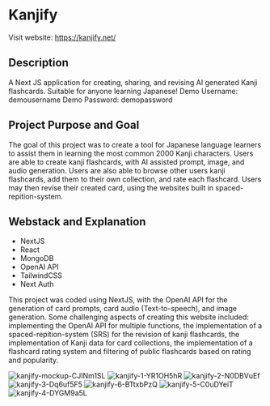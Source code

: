<h1>Kanjify</h1>

Visit website: https://kanjify.net/

<h2>Description</h2>
A Next JS application for creating, sharing, and revising AI generated Kanji flashcards. Suitable for anyone learning Japanese! 
Demo Username: demousername 
Demo Password: demopassword

<h2>Project Purpose and Goal</h2>
The goal of this project was to create a tool for Japanese language learners to assist them in learning the most common 2000 Kanji characters. Users are able to create kanji flashcards, with AI assisted prompt, image, and audio generation. Users are also able to browse other users kanji flashcards, add them to their own collection, and rate each flashcard. Users may then revise their created card, using the websites built in spaced-repition-system.

<h2>Webstack and Explanation</h2>
<ul>
  <li>NextJS</li>
  <li>React</li>
  <li>MongoDB</li>
  <li>OpenAI API</li>
  <li>TailwindCSS</li>
  <li>Next Auth</li>
</ul>

This project was coded using NextJS, with the OpenAI API for the generation of card prompts, card audio (Text-to-speech), and image generation. Some challenging aspects of creating this website included: implementing the OpenAI API for multiple functions, the implementation of a spaced-repition-system (SRS) for the revision of kanji flashcards, the implementation of Kanji data for card collections, the implementation of a flashcard rating system and filtering of public flashcards based on rating and popularity.
<p/>
  
![kanjify-mockup-CJINm1SL](https://github.com/user-attachments/assets/4028f32a-2a0a-4bcb-bda1-2cb5e2f4d671)
![kanjify-1-YR1OH5hR](https://github.com/user-attachments/assets/0f1ea216-b378-4854-96b0-3a78653f0aae)
![kanjify-2-N0DBVuEf](https://github.com/user-attachments/assets/52b20ac4-5b33-4a92-8b8e-098f87c0118f)
![kanjify-3-Dq6uf5F5](https://github.com/user-attachments/assets/265bba2c-501f-4220-ae1e-edeb499dc2d8)
![kanjify-6-BTtxbPzQ](https://github.com/user-attachments/assets/c2c8fea0-6aa8-4620-880e-003e2288f73c)
![kanjify-5-C0uDYeiT](https://github.com/user-attachments/assets/51221414-fc6c-4788-800d-a874120f77b9)
![kanjify-4-DYGM9a5L](https://github.com/user-attachments/assets/c22961a8-498e-4aac-b69b-4052e2f6298f)
